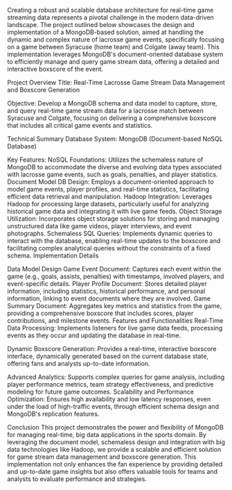 Creating a robust and scalable database architecture for real-time game streaming data represents a pivotal challenge in the modern data-driven landscape. 
The project outlined below showcases the design and implementation of a MongoDB-based solution, 
aimed at handling the dynamic and complex nature of lacrosse game events, specifically focusing on a game between Syracuse (home team) and Colgate (away team).
This implementation leverages MongoDB's document-oriented database system to efficiently manage and query game stream data, 
offering a detailed and interactive boxscore of the event.

Project Overview
Title: Real-Time Lacrosse Game Stream Data Management and Boxscore Generation

Objective: Develop a MongoDB schema and data model to capture, store, and query real-time game stream data for a lacrosse match between Syracuse and Colgate, 
focusing on delivering a comprehensive boxscore that includes all critical game events and statistics.

Technical Summary
Database System: MongoDB (Document-based NoSQL Database)

Key Features:
NoSQL Foundations: Utilizes the schemaless nature of MongoDB to accommodate the diverse and evolving data types associated with lacrosse game events, such as goals, penalties, and player statistics.
Document Model DB Design: Employs a document-oriented approach to model game events, player profiles, and real-time statistics, facilitating efficient data retrieval and manipulation.
Hadoop Integration: Leverages Hadoop for processing large datasets, particularly useful for analyzing historical game data and integrating it with live game feeds.
Object Storage Utilization: Incorporates object storage solutions for storing and managing unstructured data like game videos, player interviews, and event photographs.
Schemaless SQL Queries: Implements dynamic queries to interact with the database, 
enabling real-time updates to the boxscore and facilitating complex analytical queries without the constraints of a fixed schema.
Implementation Details

Data Model Design
Game Event Document: Captures each event within the game (e.g., goals, assists, penalties) with timestamps, involved players, and event-specific details.
Player Profile Document: Stores detailed player information, including statistics, historical performance, and personal information, linking to event documents where they are involved.
Game Summary Document: Aggregates key metrics and statistics from the game, providing a comprehensive boxscore that includes scores, player contributions, 
and milestone events.
Features and Functionalities
Real-Time Data Processing: Implements listeners for live game data feeds, processing events as they occur and updating the database in real-time.

Dynamic Boxscore Generation: Provides a real-time, interactive boxscore interface, dynamically generated based on the current database state, 
offering fans and analysts up-to-date information.

Advanced Analytics: Supports complex queries for game analysis, including player performance metrics, team strategy effectiveness,
and predictive modeling for future game outcomes.
Scalability and Performance Optimization: Ensures high availability and low latency responses, even under the load of high-traffic events,
through efficient schema design and MongoDB's replication features.

Conclusion
This project demonstrates the power and flexibility of MongoDB for managing real-time, big data applications in the sports domain.
By leveraging the document model, schemaless design and integration with big data technologies like Hadoop, 
we provide a scalable and efficient solution for game stream data management and boxscore generation.
This implementation not only enhances the fan experience by providing detailed 
and up-to-date game insights but also offers valuable tools for teams and analysts to evaluate performance and strategies.
